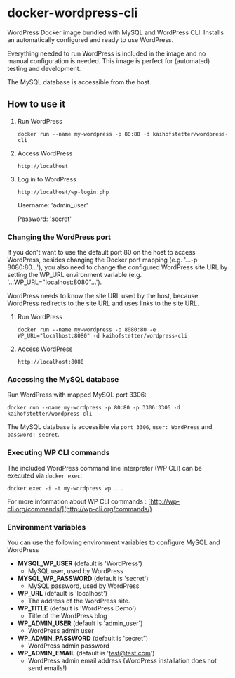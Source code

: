 # docker-wordpress-cli
WordPress Docker image bundled with MySQL and WordPress CLI. Installs an automatically configured and ready to use WordPress.

Everything needed to run WordPress is included in the image and no manual configuration is needed. This image is perfect for (automated) testing and development.

The MySQL database is accessible from the host. 

## How to use it
1. Run WordPress

    ```
    docker run --name my-wordpress -p 80:80 -d kaihofstetter/wordpress-cli
    ```
2. Access WordPress

    ```
    http://localhost
    ```

2. Log in to WordPress

    ```
    http://localhost/wp-login.php
    ```

    Username: 'admin_user'
    
    Password: 'secret'

### Changing the WordPress port
If you don't want to use the default port 80 on the host to access WordPress, besides changing the Docker port mapping (e.g. '...-p 8080:80...'), you also need to change the configured WordPress site URL by setting the WP_URL environment variable (e.g. '...WP_URL="localhost:8080"...').

WordPress needs to know the site URL used by the host, because WordPress redirects to the site URL and uses links to the site URL. 

1. Run WordPress

    ```
    docker run --name my-wordpress -p 8080:80 -e WP_URL="localhost:8080" -d kaihofstetter/wordpress-cli
    ```
2. Access WordPress

    ```
    http://localhost:8080
    ```


### Accessing the MySQL database
Run WordPress with mapped MySQL port 3306:

```
docker run --name my-wordpress -p 80:80 -p 3306:3306 -d kaihofstetter/wordpress-cli
```

The MySQL database is accessible via ```port 3306```, ```user: WordPress``` and ```password: secret```.

### Executing WP CLI commands
The included WordPress command line interpreter (WP CLI) can be executed via ```docker exec```:

``` 
docker exec -i -t my-wordpress wp ...
```

For more information about WP CLI commands : [http://wp-cli.org/commands/](http://wp-cli.org/commands/)

###  Environment variables
You can use the following environment variables to configure MySQL and WordPress

* **MYSQL_WP_USER** (default is 'WordPress')
  * MySQL user, used by WordPress
* **MYSQL_WP_PASSWORD** (default is 'secret')
  * MySQL password, used by WordPress
* **WP_URL** (default is 'localhost')
  * The address of the WordPress site.
* **WP_TITLE** (default is 'WordPress Demo')
  * Title of the WordPress blog
* **WP_ADMIN_USER** (default is 'admin_user')
  * WordPress admin user
* **WP_ADMIN_PASSWORD** (default is 'secret”)
  * WordPress admin password
* **WP_ADMIN_EMAIL** (default is 'test@test.com')
  * WordPress admin email address (WordPress installation does not send emails!)
